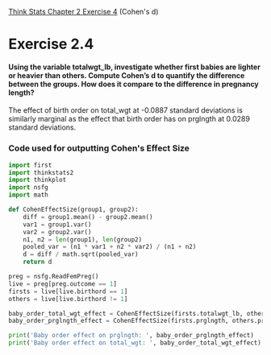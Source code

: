 [Think Stats Chapter 2 Exercise 4](http://greenteapress.com/thinkstats2/html/thinkstats2003.html#toc24) (Cohen's d)

# Exercise 2.4  
#### Using the variable totalwgt_lb, investigate whether first babies are lighter or heavier than others. Compute Cohen’s d to quantify the difference between the groups. How does it compare to the difference in pregnancy length?

The effect of birth order on total_wgt at -0.0887 standard deviations is similarly marginal as the effect that birth order has on prglngth at 0.0289 standard deviations.

### Code used for outputting Cohen's Effect Size 

```python
import first
import thinkstats2
import thinkplot
import nsfg
import math

def CohenEffectSize(group1, group2):
    diff = group1.mean() - group2.mean()
    var1 = group1.var()
    var2 = group2.var()
    n1, n2 = len(group1), len(group2)
    pooled_var = (n1 * var1 + n2 * var2) / (n1 + n2)
    d = diff / math.sqrt(pooled_var)
    return d

preg = nsfg.ReadFemPreg()
live = preg[preg.outcome == 1]
firsts = live[live.birthord == 1]
others = live[live.birthord != 1]

baby_order_total_wgt_effect = CohenEffectSize(firsts.totalwgt_lb, others.totalwgt_lb)
baby_order_prglngth_effect = CohenEffectSize(firsts.prglngth, others.prglngth)

print('Baby order effect on prglngth: ', baby_order_prglngth_effect)
print('Baby order effect on total_wgt: ', baby_order_total_wgt_effect)
```

